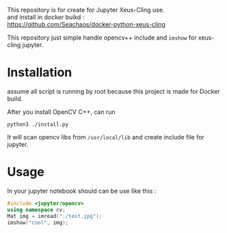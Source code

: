 
This repository is for create for Jupyter Xeus-Cling use.  
and install in docker buikd :  
https://github.com/Seachaos/docker-python-xeus-cling

This repository just simple handle opencv++ include and `imshow` for xeus-cling jupyter.

# Installation
assume all script is running by root because this project is made for Docker build.  

After you install OpenCV C++, can run
```shell
python3 ./install.py
```
It will scan opencv libs from `/usr/local/lib` 
and create include file for jupyter.


# Usage
In your jupyter notebook should can be use like this :
```c++
#include <jupyter/opencv>
using namespace cv;
Mat img = imread("./test.jpg");
imshow("cool", img);
```
